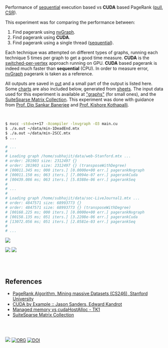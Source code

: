 Performance of [sequential] execution based vs **CUDA** based PageRank ([pull], [CSR]).

This experiment was for comparing the performance between:
1. Find pagerank using [nvGraph].
2. Find pagerank using **CUDA**.
3. Find pagerank using a single thread ([sequential]).

Each technique was attempted on different types of graphs, running each
technique 5 times per graph to get a good time measure. **CUDA** is the
[switched-per-vertex] approach running on GPU. **CUDA** based pagerank is
indeed much faster than **sequential** (CPU). In order to measure error,
[nvGraph] pagerank is taken as a reference.

All outputs are saved in [out](out/) and a small part of the output is listed
here. Some [charts] are also included below, generated from [sheets]. The input
data used for this experiment is available at ["graphs"] (for small ones), and
the [SuiteSparse Matrix Collection]. This experiment was done with guidance
from [Prof. Dip Sankar Banerjee] and [Prof. Kishore Kothapalli].

<br>

```bash
$ nvcc -std=c++17 -Xcompiler -lnvgraph -O3 main.cu
$ ./a.out ~/data/min-1DeadEnd.mtx
$ ./a.out ~/data/min-2SCC.mtx
$ ...

# ...
#
# Loading graph /home/subhajit/data/web-Stanford.mtx ...
# order: 281903 size: 2312497 {}
# order: 281903 size: 2312497 {} (transposeWithDegree)
# [00011.345 ms; 000 iters.] [0.0000e+00 err.] pagerankNvgraph
# [00011.150 ms; 063 iters.] [7.0094e-07 err.] pagerankCuda
# [00439.086 ms; 063 iters.] [5.0388e-06 err.] pagerankSeq
#
# ...
#
# Loading graph /home/subhajit/data/soc-LiveJournal1.mtx ...
# order: 4847571 size: 68993773 {}
# order: 4847571 size: 68993773 {} (transposeWithDegree)
# [00168.225 ms; 000 iters.] [0.0000e+00 err.] pagerankNvgraph
# [00158.135 ms; 051 iters.] [3.2208e-06 err.] pagerankCuda
# [13072.056 ms; 051 iters.] [2.0581e-03 err.] pagerankSeq
#
# ...
```

[![](https://i.imgur.com/vDeiY1n.gif)][sheetp]

[![](https://i.imgur.com/N1EUPCS.png)][sheetp]
[![](https://i.imgur.com/5LaxhV4.png)][sheetp]

<br>
<br>


## References

- [PageRank Algorithm, Mining massive Datasets (CS246), Stanford University](http://snap.stanford.edu/class/cs246-videos-2019/lec9_190205-cs246-720.mp4)
- [CUDA by Example :: Jason Sanders, Edward Kandrot](http://www.mat.unimi.it/users/sansotte/cuda/CUDA_by_Example.pdf)
- [Managed memory vs cudaHostAlloc - TK1](https://forums.developer.nvidia.com/t/managed-memory-vs-cudahostalloc-tk1/34281)
- [SuiteSparse Matrix Collection]

<br>
<br>

[![](https://i.imgur.com/fjeKRUf.jpg)](https://www.youtube.com/watch?v=TtTHBmL7N5U)
[![ORG](https://img.shields.io/badge/org-puzzlef-green?logo=Org)](https://puzzlef.github.io)
[![DOI](https://zenodo.org/badge/368720311.svg)](https://zenodo.org/badge/latestdoi/368720311)

[Prof. Dip Sankar Banerjee]: https://sites.google.com/site/dipsankarban/
[Prof. Kishore Kothapalli]: https://cstar.iiit.ac.in/~kkishore/
[SuiteSparse Matrix Collection]: https://suitesparse-collection-website.herokuapp.com
[nvGraph]: https://github.com/rapidsai/nvgraph
["graphs"]: https://github.com/puzzlef/graphs
[pull]: https://github.com/puzzlef/pagerank-push-vs-pull
[csr]: https://github.com/puzzlef/pagerank-class-vs-csr
[sequential]: https://github.com/puzzlef/pagerank-sequential-vs-openmp
[switched-per-vertex]: https://github.com/puzzlef/pagerank-cuda-switched-adjust-switch-point
[charts]: https://photos.app.goo.gl/MLcbhUPmLEC7iaEm9
[sheets]: https://docs.google.com/spreadsheets/d/12u5yq49MLS2QRhWHkZF7SWs1JSS4u1sb7wKl8ExrJgg/edit?usp=sharing
[sheetp]: https://docs.google.com/spreadsheets/d/e/2PACX-1vTijFuWx76ZnNfJs5U0IEY1jMEWffi6Pc8uw4FbnXB1R3Puduyn-mPvq4kdMFyyhq0V7GJZQ0722nDS/pubhtml
